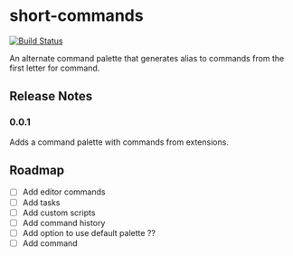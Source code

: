 # short-commands

[![Build Status](https://travis-ci.com/laginha87/vscode-short-commands.svg?branch=master)](https://travis-ci.com/laginha87/vscode-short-commands)

An alternate command palette that generates alias to commands from the first letter for command.


<!-- ## Features

Describe specific features of your extension including screenshots of your extension in action. Image paths are relative to this README file.

For example if there is an image subfolder under your extension project workspace:

\!\[feature X\]\(images/feature-x.png\)

> Tip: Many popular extensions utilize animations. This is an excellent way to show off your extension! We recommend short, focused animations that are easy to follow.

## Requirements

If you have any requirements or dependencies, add a section describing those and how to install and configure them.

## Extension Settings

Include if your extension adds any VS Code settings through the `contributes.configuration` extension point.

For example:

This extension contributes the following settings:

* `myExtension.enable`: enable/disable this extension
* `myExtension.thing`: set to `blah` to do something

## Known Issues

Calling out known issues can help limit users opening duplicate issues against your extension. -->

## Release Notes

### 0.0.1

Adds a command palette with commands from extensions.


## Roadmap

- [ ] Add editor commands
- [ ] Add tasks
- [ ] Add custom scripts
- [ ] Add command history
- [ ] Add option to use default palette ??
- [ ] Add command 